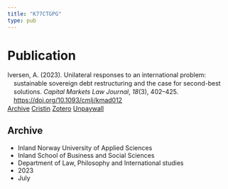 ```yaml
---
title: "K77CTGPG"
type: pub
---
```

<h1>Publication</h1>
<article id="csl-bib-container-K77CTGPG" class="csl-bib-container">
  <div class="csl-bib-body" style="line-height: 1.35; padding-left: 1em; text-indent:-1em;">
  <div class="csl-entry">Iversen, A. (2023). Unilateral responses to an international problem: sustainable sovereign debt restructuring and the case for second-best solutions. <i>Capital Markets Law Journal</i>, <i>18</i>(3), 402&#x2013;425. <a href="https://doi.org/10.1093/cmlj/kmad012">https://doi.org/10.1093/cmlj/kmad012</a></div>
</div>
  <div class="csl-bib-buttons">
    <a href="#taxonomy-article-K77CTGPG" class="csl-bib-button">Archive</a>
    <a href="https://app.cristin.no/results/show.jsf?id=2163170" alt="Cristin URL" class="csl-bib-button">Cristin</a>
    <a href="http://zotero.org/groups/5402882/items/K77CTGPG" alt="Zotero URL" class="csl-bib-button">Zotero</a>
    <a href="https://academic.oup.com/cmlj/article-pdf/18/3/402/51237082/kmad012.pdf" class="csl-bib-button">Unpaywall</a>
  </div>
  <div id="csl-bib-meta-container-K77CTGPG"></div>
</article>
<div id="csl-bib-meta-K77CTGPG" class="csl-bib-meta">
  <article id="taxonomy-article-K77CTGPG" class="taxonomy-article">
    <h1>Archive</h1>
    <ul>
      <li>Inland Norway University of Applied Sciences</li>
      <li>Inland School of Business and Social Sciences</li>
      <li>Department of Law, Philosophy and International studies</li>
      <li>2023</li>
      <li>July</li>
    </ul>
  </article>
</div>
